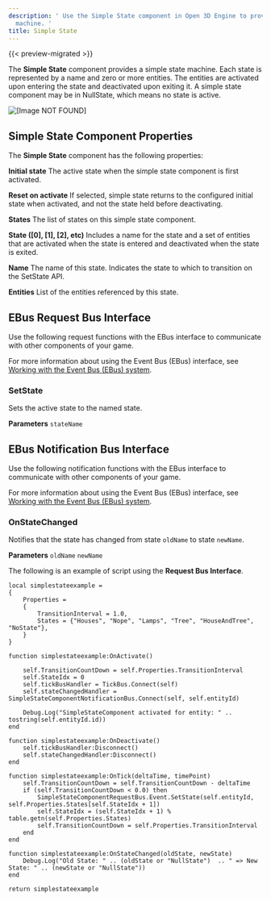 ```yaml
---
description: ' Use the Simple State component in Open 3D Engine to provide a simple state
  machine. '
title: Simple State
---
```


{{< preview-migrated >}}

The **Simple State** component provides a simple state machine\. Each state is represented by a name and zero or more entities\. The entities are activated upon entering the state and deactivated upon exiting it\. A simple state component may be in NullState, which means no state is active\.

![\[Image NOT FOUND\]](/images/user-guide/component/component-simple-state.png)

## Simple State Component Properties 

The **Simple State** component has the following properties:

**Initial state**
The active state when the simple state component is first activated\.

**Reset on activate**
If selected, simple state returns to the configured initial state when activated, and not the state held before deactivating\.

**States**
The list of states on this simple state component\.

**State \(\[0\], \[1\], \[2\], etc\)**
Includes a name for the state and a set of entities that are activated when the state is entered and deactivated when the state is exited\.

**Name**
The name of this state\. Indicates the state to which to transition on the SetState API\.

**Entities**
List of the entities referenced by this state\.

## EBus Request Bus Interface 

Use the following request functions with the EBus interface to communicate with other components of your game\.

For more information about using the Event Bus \(EBus\) interface, see [Working with the Event Bus \(EBus\) system](/docs/user-guide/engine/ebus/_index.md)\.

### SetState 

Sets the active state to the named state\.

**Parameters**
`stateName`

## EBus Notification Bus Interface 

Use the following notification functions with the EBus interface to communicate with other components of your game\.

For more information about using the Event Bus \(EBus\) interface, see [Working with the Event Bus \(EBus\) system](/docs/user-guide/engine/ebus/_index.md)\.

### OnStateChanged 

Notifies that the state has changed from state `oldName` to state `newName`\.

**Parameters**
`oldName`
`newName`

The following is an example of script using the **Request Bus Interface**\.

```
local simplestateexample =
{
    Properties =
    {
        TransitionInterval = 1.0,
        States = {"Houses", "Nope", "Lamps", "Tree", "HouseAndTree", "NoState"},
    }
}

function simplestateexample:OnActivate()

    self.TransitionCountDown = self.Properties.TransitionInterval
    self.StateIdx = 0
    self.tickBusHandler = TickBus.Connect(self)
    self.stateChangedHandler = SimpleStateComponentNotificationBus.Connect(self, self.entityId)

    Debug.Log("SimpleStateComponent activated for entity: " .. tostring(self.entityId.id))
end

function simplestateexample:OnDeactivate()
    self.tickBusHandler:Disconnect()
    self.stateChangedHandler:Disconnect()
end

function simplestateexample:OnTick(deltaTime, timePoint)
    self.TransitionCountDown = self.TransitionCountDown - deltaTime
    if (self.TransitionCountDown < 0.0) then
        SimpleStateComponentRequestBus.Event.SetState(self.entityId, self.Properties.States[self.StateIdx + 1])
        self.StateIdx = (self.StateIdx + 1) % table.getn(self.Properties.States)
        self.TransitionCountDown = self.Properties.TransitionInterval
    end
end

function simplestateexample:OnStateChanged(oldState, newState)
    Debug.Log("Old State: " .. (oldState or "NullState")  .. " => New State: " .. (newState or "NullState"))
end

return simplestateexample
```
